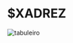 <h1>$XADREZ</h1>

![tabuleiro](https://user-images.githubusercontent.com/63687446/231534359-6234b60b-6da1-481c-b954-12f34eb63308.png)

